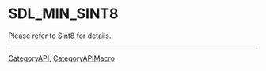 # SDL_MIN_SINT8

Please refer to [Sint8](Sint8) for details.

----
[CategoryAPI](CategoryAPI), [CategoryAPIMacro](CategoryAPIMacro)

